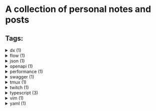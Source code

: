 # A collection of personal notes and posts

## Tags:

<details><summary>dx (1)</summary>
<ul>
<li><a href="./wiki/vim-startup-performance.md">Vim startup performance</a></li>
</ul>
</details>

<details><summary>flow (1)</summary>
<ul>
<li><a href="./wiki/flow-to-typescript-notes.md">Flow to typescript migration notes</a></li>
</ul>
</details>

<details><summary>json (1)</summary>
<ul>
<li><a href="./wiki/yaml-for-openapi-or-swagger.md">Why Yaml is a bad choice for handwritten openapi/swagger schemas</a></li>
</ul>
</details>

<details><summary>openapi (1)</summary>
<ul>
<li><a href="./wiki/yaml-for-openapi-or-swagger.md">Why Yaml is a bad choice for handwritten openapi/swagger schemas</a></li>
</ul>
</details>

<details><summary>performance (1)</summary>
<ul>
<li><a href="./wiki/vim-startup-performance.md">Vim startup performance</a></li>
</ul>
</details>

<details><summary>swagger (1)</summary>
<ul>
<li><a href="./wiki/yaml-for-openapi-or-swagger.md">Why Yaml is a bad choice for handwritten openapi/swagger schemas</a></li>
</ul>
</details>

<details><summary>tmux (1)</summary>
<ul>
<li><a href="./wiki/tmux-cheat-sheet.md">Personal tmux cheat sheet</a></li>
</ul>
</details>

<details><summary>twitch (1)</summary>
<ul>
<li><a href="./wiki/twitch-notes.md">Twitch related stuff</a></li>
</ul>
</details>

<details><summary>typescript (3)</summary>
<ul>
<li><a href="./wiki/flow-to-typescript-notes.md">Flow to typescript migration notes</a></li>
<li><a href="./wiki/typescript-assertions.md">Typescript assertions</a></li>
<li><a href="./wiki/typescript-learning-resources.md">Typescript - learning resources</a></li>
</ul>
</details>

<details><summary>vim (1)</summary>
<ul>
<li><a href="./wiki/vim-startup-performance.md">Vim startup performance</a></li>
</ul>
</details>

<details><summary>yaml (1)</summary>
<ul>
<li><a href="./wiki/yaml-for-openapi-or-swagger.md">Why Yaml is a bad choice for handwritten openapi/swagger schemas</a></li>
</ul>
</details>